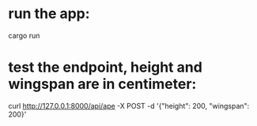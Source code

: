 # run the app:
cargo run

# test the endpoint, height and wingspan are in centimeter:
curl http://127.0.0.1:8000/api/ape -X POST -d '{"height": 200, "wingspan": 200}'